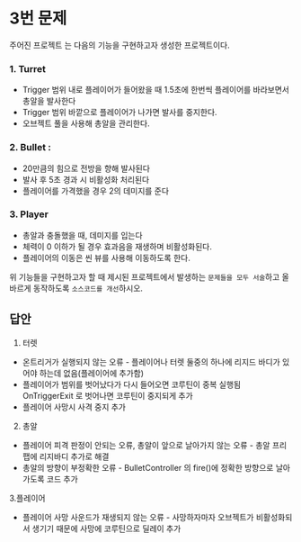 # 3번 문제

주어진 프로젝트 는 다음의 기능을 구현하고자 생성한 프로젝트이다.

### 1. Turret
- Trigger 범위 내로 플레이어가 들어왔을 때 1.5초에 한번씩 플레이어를 바라보면서 총알을 발사한다
- Trigger 범위 바깥으로 플레이어가 나가면 발사를 중지한다.
- 오브젝트 풀을 사용해 총알을 관리한다.

### 2. Bullet :
- 20만큼의 힘으로 전방을 향해 발사된다
- 발사 후 5초 경과 시 비활성화 처리된다
- 플레이어를 가격했을 경우 2의 데미지를 준다

### 3. Player
- 총알과 충돌했을 때, 데미지를 입는다
- 체력이 0 이하가 될 경우 효과음을 재생하며 비활성화된다.
- 플레이어의 이동은 씬 뷰를 사용해 이동하도록 한다.

위 기능들을 구현하고자 할 때
제시된 프로젝트에서 발생하는 `문제들을 모두 서술`하고 올바르게 동작하도록 `소스코드를 개선`하시오.

## 답안
1. 터렛 
 - 온트리거가 실행되지 않는 오류 - 플레이어나 터렛 둘중의 하나에 리지드 바디가 있어야 하는데 없음(플레이어에 추가함)
 - 플레이어가 범위를 벗어났다가 다시 들어오면 코루틴이 중복 실행됨  OnTriggerExit 로 벗어나면 코루틴이 중지되게 추가 
 - 플레이어 사망시 사격 중지 추가
 
2. 총알 
- 플레이어 피격 판정이 안되는 오류, 총알이 앞으로 날아가지 않는 오류  - 총알 프리팹에 리지바디 추가로 해결  
- 총알의 방향이 부정확한 오류 - BulletController 의 fire()에 정확한 방향으로 날아가도록 코드 추가 

3.플레이어 
- 플레이어 사망 사운드가 재생되지 않는 오류 - 사망하자마자 오브젝트가 비활성화되서 생기기 때문에 사망에 코루틴으로 딜레이 
  추가 
